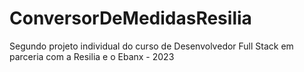 # ConversorDeMedidasResilia
Segundo projeto individual do curso de Desenvolvedor Full Stack em parceria com a Resilia e o Ebanx - 2023

